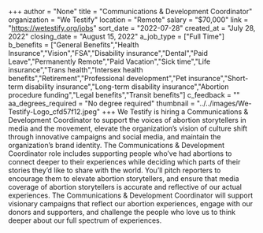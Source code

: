 +++
author = "None"
title = "Communications & Development Coordinator"
organization = "We Testify"
location = "Remote"
salary = "$70,000"
link = "https://wetestify.org/jobs"
sort_date = "2022-07-28"
created_at = "July 28, 2022"
closing_date = "August 15, 2022"
a_job_type = ["Full Time"]
b_benefits = ["General Benefits","Health Insurance","Vision","FSA","Disability insurance","Dental","Paid Leave","Permanently Remote","Paid Vacation","Sick time","Life insurance","Trans health","Intersex health benefits","Retirement","Professional development","Pet insurance","Short-term disability insurance","Long-term disability insurance","Abortion procedure funding","Legal benefits","Transit benefits"]
c_feedback = ""
aa_degrees_required = "No degree required"
thumbnail = "../../images/We-Testify-Logo_cfd57f12.jpeg"
+++
We Testify is hiring a Communications & Development Coordinator to support the voices of abortion storytellers in media and the movement, elevate the organization’s vision of culture shift through innovative campaigns and social media, and maintain the organization’s brand identity. The Communications & Development Coordinator role includes supporting people who’ve had abortions to connect deeper to their experiences while deciding which parts of their stories they’d like to share with the world. You’ll pitch reporters to encourage them to elevate abortion storytellers, and ensure that media coverage of abortion storytellers is accurate and reflective of our actual experiences. The Communications & Development Coordinator will support visionary campaigns that reflect our abortion experiences, engage with our donors and supporters, and challenge the people who love us to think deeper about our full spectrum of experiences.